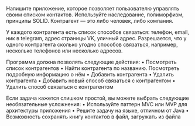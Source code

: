 Напишите приложение, которое позволяет пользователю управлять своим списком контактов. Используйте наследование, 
полиморфизм, принципы SOLID.
Контрагент — это либо человек, либо компания.

У каждого контрагента есть список способов связаться: телефон, email, ник в telegram, адрес страницы VK, уличный адрес. 
Разрешается, что у одного контрагента сколько угодно способов связаться, например, несколько телефонов или несколько 
адресов.

Программа должна позволять следующие действия:
• Посмотреть список контрагентов
• Найти контрагента по названию. Посмотреть подробную информацию о нём
• Добавить контрагента
• Удалить контрагента
• Добавить новый способ связаться с контрагентом
• Удалить способ связаться с контрагентом


Если задача кажется слишком простой, вы можете выбрать следующие необязательные усложнения:
• Используйте паттерн MVC или MVP для архитектуры приложения
• Решите задачу на языке, отличном от Java
• Возможность сохранять книгу контактов в файл, загружать из файла